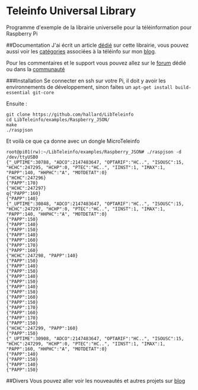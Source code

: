 Teleinfo Universal Library
==========================

Programme d'exemple de la librairie universelle pour la téléinformation pour Raspberry Pi

##Documentation
J'ai écrit un article [dédié][10] sur cette librairie, vous pouvez aussi voir les [catégories][6] associées à la téléinfo sur mon [blog][7].

Pour les commentaires et le support vous pouvez allez sur le [forum][8] dédié ou dans la [communauté][9] 

###Installation
Se connecter en ssh sur votre Pi, il doit y avoir les environnements de développement, sinon faites un
`apt-get install build-essential git-core`

Ensuite :
```
git clone https://github.com/hallard/LibTeleinfo
cd LibTeleinfo/examples/Raspberry_JSON/
make
./raspjson
```

Et voilà ce que ça donne avec un dongle MicroTeleinfo

```
root@pi01(rw):~/LibTeleinfo/examples/Raspberry_JSON# ./raspjson -d /dev/ttyUSB0
{"_UPTIME":30788, "ADCO":2147483647, "OPTARIF":"HC..", "ISOUSC":15, "HCHC":247295, "HCHP":0, "PTEC":"HC..", "IINST":1, "IMAX":1, "PAPP":140, "HHPHC":"A", "MOTDETAT":0}
{"HCHC":247296}
{"PAPP":170}
{"HCHC":247297}
q{"PAPP":160}
{"PAPP":140}
{"_UPTIME":30848, "ADCO":2147483647, "OPTARIF":"HC..", "ISOUSC":15, "HCHC":247297, "HCHP":0, "PTEC":"HC..", "IINST":1, "IMAX":1, "PAPP":140, "HHPHC":"A", "MOTDETAT":0}
{"PAPP":150}
{"PAPP":140}
{"PAPP":150}
{"PAPP":140}
{"PAPP":160}
{"PAPP":170}
{"PAPP":160}
{"HCHC":247298, "PAPP":140}
{"PAPP":150}
{"PAPP":140}
{"PAPP":150}
{"PAPP":140}
{"PAPP":150}
{"PAPP":140}
{"PAPP":150}
{"PAPP":160}
{"PAPP":150}
{"PAPP":170}
{"PAPP":160}
{"PAPP":170}
{"PAPP":150}
{"HCHC":247299, "PAPP":160}
{"PAPP":150}
{"_UPTIME":30908, "ADCO":2147483647, "OPTARIF":"HC..", "ISOUSC":15, "HCHC":247299, "HCHP":0, "PTEC":"HC..", "IINST":1, "IMAX":1, "PAPP":160, "HHPHC":"A", "MOTDETAT":0}
{"PAPP":140}
{"PAPP":150}
{"PAPP":140}
{"PAPP":150}
````

##Divers
Vous pouvez aller voir les nouveautés et autres projets sur [blog][7] 

[6]: https://hallard.me/category/tinfo/
[7]: https://hallard.me
[8]: https://community.hallard.me/category/7
[9]: https://community.hallard.me
[10]: https://hallard.me/libteleinfo


